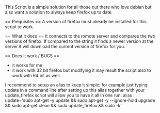 This Script is a simple solution for all those out there who love debian
but also want a solution to always keep firefox up to date.
 
 == Prequisites ==
A version of firefox must already be installed for this script to work.
 
  == What it does ==
It connects to the romote server and compares the two versions of firefox.
If compared to the string it finds a newer version at the server  it will
download the current version of firefox for you.
 
 == Does it work / BUGS ==
* it works for me 
* it work with 32 bit firefox but modifying it may result the script also to work with 64 bit as well.
 
I recommend to setup an alias to keep it simple:
for example just typing update in a command line after setting up this alias together with your update_firefox script will
allow you to have it all in one run:
alias update='sudo apt-get -y update && sudo apt-get -y --ignore-hold upgrade && sudo apt-get clean && sudo update_firefox && sudo -k'
 

